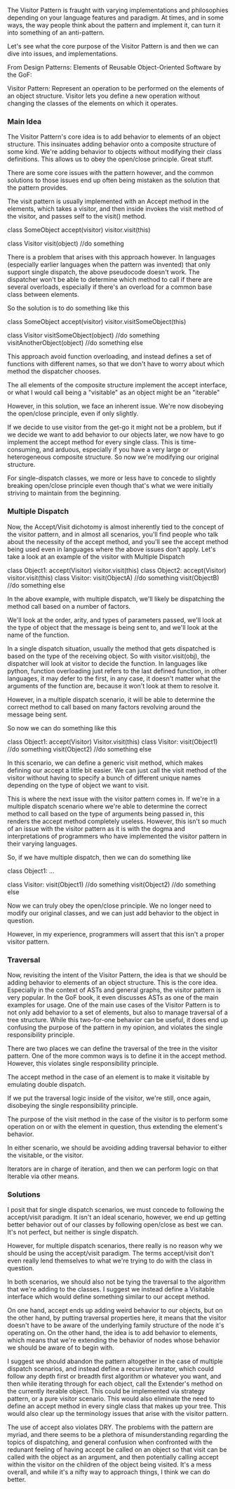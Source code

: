 The Visitor Pattern is fraught with varying implementations and philosophies depending on your language features and paradigm. At times, and in some ways, the way people think about the pattern and implement it, can turn it into something of an anti-pattern.

Let's see what the core purpose of the Visitor Pattern is and then we can dive into issues, and implementations.

From Design Patterns: Elements of Reusable Object-Oriented Software by the GoF:

Visitor Pattern:
Represent an operation to be performed on the elements of an object structure. Visitor lets you define a new operation without changing the classes of the elements on which it operates.

### Main Idea
The Visitor Pattern's core idea is to add behavior to elements of an object structure. This insinuates adding behavior onto a composite structure of some kind. We're adding behavior to objects without modifying their class definitions. This allows us to obey the open/close principle. Great stuff.

There are some core issues with the pattern however, and the common solutions to those issues end up often being mistaken as the solution that the pattern provides.

The visit pattern is usually implemented with an Accept method in the elements, which takes a visitor, and then inside invokes the visit method of the visitor, and passes self to the visit() method.

class SomeObject
	accept(visitor)
		visitor.visit(this)

class Visitor
	visit(object)
		//do something

There is a problem that arises with this approach however. In languages (especially earlier languages when the pattern was invented) that only support single dispatch, the above pseudocode doesn't work. The dispatcher won't be able to determine which method to call if there are several overloads, especially if there's an overload for a common base class between elements.

So the solution is to do something like this

class SomeObject
	accept(visitor)
		visitor.visitSomeObject(this)

class Visitor
	visitSomeObject(object)
		//do something
	visitAnotherObject(object)
		//do something else
		
This approach avoid function overloading, and instead defines a set of functions with different names, so that we don't have to worry about which method the dispatcher chooses. 

The all elements of the composite structure implement the accept interface, or what I would call being a "visitable" as an object might be an "iterable"

However, in this solution, we face an inherent issue. We're now disobeying the open/close principle, even if only slightly. 

If we decide to use visitor from the get-go it might not be a problem, but if we decide we want to add behavior to our objects later, we now have to go implement the accept method for every single class. This is time-consuming, and arduous, especially if you have a very large or heterogeneous composite structure. So now we're modifying our original structure.

For single-dispatch classes, we more or less have to concede to slightly breaking open/close principle even though that's what we were initially striving to maintain from the beginning.

### Multiple Dispatch
Now, the Accept/Visit dichotomy is almost inherently tied to the concept of the visitor pattern, and in almost all scenarios, you'll find people who talk about the necessity of the accept method, and you'll see the accept method being used even in languages where the above issues don't apply. Let's take a look at an example of the visitor with Multiple Dispatch

class Object1:
	accept(Visitor)
		visitor.visit(this)
class Object2:
	accept(Visitor)
		visitor.visit(this)
class Visitor:
	visit(ObjectA)
		//do something
	visit(ObjectB)
		//do something else

In the above example, with multiple dispatch, we'll likely be dispatching the method call based on a number of factors.

We'll look at the order, arity, and types of parameters passed, we'll look at the type of object that the message is being sent to, and we'll look at the name of the function.

In a single dispatch situation, usually the method that gets dispatched is based on the type of the receiving object. So with visitor.visit(obj), the dispatcher will look at visitor to decide the function. In languages like python, function overloading just refers to the last defined function, in other languages, it may defer to the first, in any case, it doesn't matter what the arguments of the function are, because it won't look at them to resolve it.

However, in a multiple dispatch scenario, it will be able to determine the correct method to call based on many factors revolving around the message being sent.

So now we can do something like this

class Object1:
	accept(Visitor)
		Visitor.visit(this)
class Visitor:
	visit(Object1)
		//do something
	visit(Object2)
		//do something else

In this scenario, we can define a generic visit method, which makes defining our accept a little bit easier. We can just call the visit method of the visitor without having to specify a bunch of different unique names depending on the type of object we want to visit.

This is where the next issue with the visitor pattern comes in. If we're in a multiple dispatch scenario where we're able to determine the correct method to call based on the type of arguments being passed in, this renders the accept method completely useless. However, this isn't so much of an issue with the visitor pattern as it is with the dogma and interpretations of programmers who have implemented the visitor pattern in their varying languages.

So, if we have multiple dispatch, then we can do something like

class Object1:
	...

class Visitor:
	visit(Object1)
		//do something
	visit(Object2)
		//do something else

Now we can truly obey the open/close principle. We no longer need to modify our original classes, and we can just add behavior to the object in question.

However, in my experience, programmers will assert that this isn't a proper visitor pattern.

### Traversal

Now, revisiting the intent of the Visitor Pattern, the idea is that we should be adding behavior to elements of an object structure. This is the core idea. Especially in the context of ASTs and general graphs, the visitor pattern is very popular. In the GoF book, it even discusses ASTs as one of the main examples for usage. One of the main use cases of the Visitor Pattern is to not only add behavior to a set of elements, but also to manage traversal of a tree structure. While this two-for-one behavior can be useful, it does end up confusing the purpose of the pattern in my opinion, and violates the single responsibility principle.

There are two places we can define the traversal of the tree in the visitor pattern. One of the more common ways is to define it in the accept method. However, this violates single responsibility principle. 

The accept method in the case of an element is to make it visitable by emulating double dispatch. 

If we put the traversal logic inside of the visitor, we're still, once again, disobeying the single responsibility principle. 

The purpose of the visit method in the case of the visitor is to perform some operation on or with the element in question, thus extending the element's behavior.

In either scenario, we should be avoiding adding traversal behavior to either the visitable, or the visitor. 

Iterators are in charge of iteration, and then we can perform logic on that Iterable via other means.

### Solutions

I posit that for single dispatch scenarios, we must concede to following the accept/visit paradigm. It isn't an ideal scenario, however, we end up getting better behavior out of our classes by following open/close as best we can. It's not perfect, but neither is single dispatch.

However, for multiple dispatch scenarios, there really is no reason why we should be using the accept/visit paradigm. The terms accept/visit don't even really lend themselves to what we're trying to do with the class in question. 

In both scenarios, we should also not be tying the traversal to the algorithm that we're adding to the classes. I suggest we instead define a Visitable interface which would define something similar to our accept method. 

On one hand, accept ends up adding weird behavior to our objects, but on the other hand, by putting traversal properties here, it means that the visitor doesn't have to be aware of the underlying family structure of the node it's operating on. On the other hand, the idea is to add behavior to elements, which means that we're extending the behavior of nodes whose behavior we should be aware of to begin with. 

I suggest we should abandon the pattern altogether in the case of multiple dispatch scenarios, and instead define a recursive iterator, which could follow any depth first or breadth first algorithm or whatever you want, and then while iterating through for each object, call the Extender's method on the currently iterable object. This could be implemented via strategy pattern, or a pure visitor scenario. This would also eliminate the need to define an accept method in every single class that makes up your tree. This would also clear up the terminology issues that arise with the visitor pattern.

The use of accept also violates DRY. The problems with the pattern are myriad, and there seems to be a plethora of misunderstanding regarding the topics of dispatching, and general confusion when confronted with the redunant feeling of having accept be called on an object so that visit can be called with the object as an argument, and then potentially calling accept within the visitor on the children of the object being visited. It's a mess overall, and while it's a nifty way to approach things, I think we can do better.